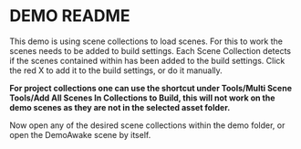 # DEMO README

This demo is using scene collections to load scenes. For this to work the scenes needs to be added to build settings.
Each Scene Collection detects if the scenes contained within has been added to the build settings. Click the red X to add it to the build settings, or do it manually.

**For project collections one can use the shortcut under Tools/Multi Scene Tools/Add All Scenes In Collections to Build, this will not work on the demo scenes as they are not in the selected asset folder.**

Now open any of the desired scene collections within the demo folder, or open the DemoAwake scene by itself.